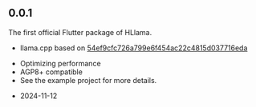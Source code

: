 ## 0.0.1

The first official Flutter package of HLlama.
- llama.cpp based on [54ef9cfc726a799e6f454ac22c4815d037716eda](https://github.com/ggerganov/llama.cpp/commits/master/)
* Optimizing performance
* AGP8+ compatible
* See the example project for more details.
- 2024-11-12